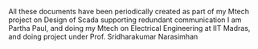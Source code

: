 All these documents have been periodically created as part of my Mtech project on Design of Scada supporting redundant communication
I am Partha Paul, and  doing my Mtech on Electrical Engineering at IIT Madras, and doing project under Prof. Sridharakumar Narasimhan
